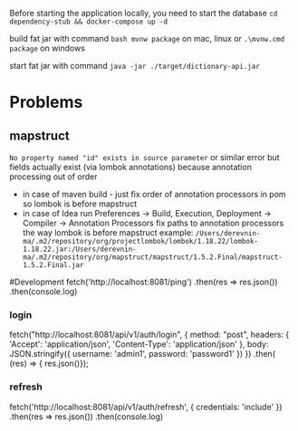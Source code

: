 Before starting the application locally, you need to start the database
`cd dependency-stub && docker-compose up -d`

build fat jar with command `bash mvnw package` on mac, linux or `.\mvnw.cmd package` on windows

start fat jar with command `java -jar ./target/dictionary-api.jar`

# Problems
## mapstruct
`No property named "id" exists in source parameter` or similar error
but fields actually exist (via lombok annotations)
because annotation processing out of order
- in case of maven build - just fix order of annotation processors in pom so lombok is before mapstruct
- in case of Idea run
  Preferences -> Build, Execution, Deployment -> Compiler -> Annotation Processors
  fix paths to annotation processors the way lombok is before mapstruct 
  example: `/Users/derevnin-ma/.m2/repository/org/projectlombok/lombok/1.18.22/lombok-1.18.22.jar:/Users/derevnin-ma/.m2/repository/org/mapstruct/mapstruct/1.5.2.Final/mapstruct-1.5.2.Final.jar`

#Development
fetch('http://localhost:8081/ping')
.then(res => res.json())
.then(console.log)

### login

fetch("http://localhost:8081/api/v1/auth/login", {
method: "post",
headers: {
'Accept': 'application/json',
'Content-Type': 'application/json'
},
body: JSON.stringify({
username: 'admin1',
password: 'password1'
})
})
.then( (res) => {
res.json()});

### refresh

fetch('http://localhost:8081/api/v1/auth/refresh', {
    credentials: 'include'
})
.then(res => res.json())
.then(console.log)